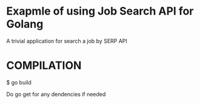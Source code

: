 # Exapmle of using Job Search API for Golang
A trivial application for search a job by SERP API 

# COMPILATION
$ go build

Do go get for any dendencies if needed
